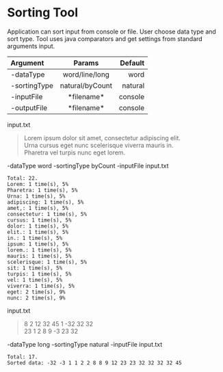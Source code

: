 # Sorting Tool

Application can sort input from console or file. User choose data type and sort type.
Tool uses java comparators and get settings from standard arguments input.

|Argument|Params|Default|
|:---|:---:|---:|
|-dataType|word/line/long|word|
|-sortingType|natural/byCount|natural|
|-inputFile|\*filename\*|console|
|-outputFile|\*filename\*|console|



input.txt
>Lorem ipsum dolor sit amet, consectetur adipiscing elit.\
>Urna cursus eget nunc scelerisque viverra mauris in.\
>Pharetra vel turpis nunc eget lorem.


-dataType word -sortingType byCount -inputFile input.txt
``` 
Total: 22.
Lorem: 1 time(s), 5%
Pharetra: 1 time(s), 5%
Urna: 1 time(s), 5%
adipiscing: 1 time(s), 5%
amet,: 1 time(s), 5%
consectetur: 1 time(s), 5%
cursus: 1 time(s), 5%
dolor: 1 time(s), 5%
elit.: 1 time(s), 5%
in.: 1 time(s), 5%
ipsum: 1 time(s), 5%
lorem.: 1 time(s), 5%
mauris: 1 time(s), 5%
scelerisque: 1 time(s), 5%
sit: 1 time(s), 5%
turpis: 1 time(s), 5%
vel: 1 time(s), 5%
viverra: 1 time(s), 5%
eget: 2 time(s), 9%
nunc: 2 time(s), 9%
```



input.txt
>8 2 12 32 45 1 -32 32 32 \
>23 1 2 8 9 -3 23 32

-dataType long -sortingType natural -inputFile input.txt
``` 
Total: 17.
Sorted data: -32 -3 1 1 2 2 8 8 9 12 23 23 32 32 32 32 45 
``` 
